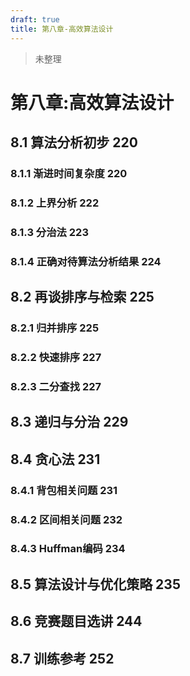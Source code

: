 ```yaml
---
draft: true
title: 第八章-高效算法设计
---
```


>未整理 
<!-- more -->

# 第八章:高效算法设计

## 8.1 算法分析初步 220
### 8.1.1 渐进时间复杂度 220
### 8.1.2 上界分析 222
### 8.1.3 分治法 223
### 8.1.4 正确对待算法分析结果 224


## 8.2 再谈排序与检索 225
### 8.2.1 归并排序 225
### 8.2.2 快速排序 227
### 8.2.3 二分查找 227



## 8.3 递归与分治 229

## 8.4 贪心法 231
### 8.4.1 背包相关问题 231
### 8.4.2 区间相关问题 232
### 8.4.3 Huffman编码 234


## 8.5 算法设计与优化策略 235
## 8.6 竞赛题目选讲 244
## 8.7 训练参考 252